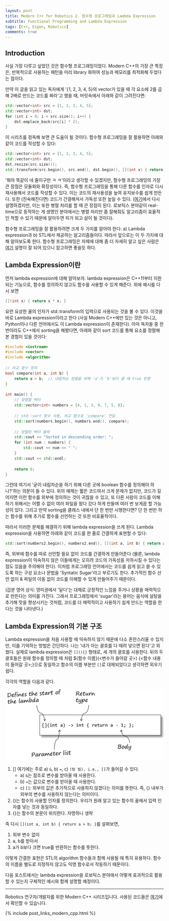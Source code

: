 ```yaml
---
layout: post
title: Modern C++ for Robotics 2. 함수형 프로그래밍과 Lambda Expression
subtitle: Functional Programming and Lambda Expression
tags: [C++, Eigen, Robotics]
comments: true
---
```


## Introduction 

사실 가장 다루고 싶었던 것은 함수형 프로그래밍이었다. 
Modern C++의 가장 큰 특징은, 반복적으로 사용하는 패턴을 미리 library 화하여 성능과 메모리를 최적화해 두었다는 점이다.

만약 이 글을 읽고 있는 독자에게 '{1, 2, 3, 4, 5}의 vector가 있을 때 각 요소에 2를 곱해 2배로 만드는 코드를 짜라'고 했을 때, 머릿속에서 아래와 같이 그려진다면:

```cpp
std::vector<int> src = {1, 2, 3, 4, 5};
std::vector<int> dst;
for (int i = 0; i < src.size(); i++) {
    dst.emplace_back(src[i] * 2);
}
```

이 시리즈를 정독해 보면 큰 도움이 될 것이다. 함수형 프로그래밍을 잘 활용하면 아래와 같이 코드를 작성할 수 있다:

```cpp
std::vector<int> src = {1, 2, 3, 4, 5};
std::vector<int> dst;
dst.resize(src.size());
std::transform(src.begin(), src.end(), dst.begin(), [](int x) { return x * x; });
```

'뭐야 똑같이 네 줄이구만 ㅋ ㅋ'이라고 생각할 수 있겠지만, 함수형 프로그래밍의 가장 큰 장점은 모듈화와 확장성이다. 즉, 함수형 프로그래밍을 통해 다른 함수를 인자로 다시 재사용해서 코드를 작성할 수 있다. 
이는 코드의 재사용성을 높여 유지보수를 쉽게 만든다. 또한 (친숙해진다면) 코드가 간결해져서 가독성 또한 높일 수 있다.
([여기](https://limhyungtae.github.io/2024-01-01-Modern-C++-for-Robotics-4.-std-for_each()-%EC%89%AC%EC%9A%B4-%EC%84%A4%EB%AA%85-&-%EC%98%88%EC%A0%9C/)에서 다시 설명하겠지만, 이는 또한 병렬 처리를 할 때 큰 장점이 된다. 
로보틱스 분야같이 real-time으로 동작하는 게 생명인 분야에서는 병렬 처리만 좀 잘해줘도 알고리즘이 효율적인 척할 수 있기 때문에 알아두면 피가 되고 살이 될 것이다).

함수형 프로그래밍을 잘 활용하려면 크게 두 가지를 알아야 한다: a) Lambda expression과 b) STL에서 제공하는 알고리즘들이다.
따라서 앞으로는 이 두 가지에 대해 알아보도록 한다.
함수형 프로그래밍은 자체에 대해 좀 더 자세히 알고 싶은 사람은 [여기](https://mangkyu.tistory.com/111) 설명이 잘 되어 있으니 참고하면 좋을듯 하다.

## Lambda Expression이란 

먼저 lambda expression에 대해 알아보자. lambda expression은 C++11부터 지원되는 기능으로, 함수를 정의하지 않고도 함수를 사용할 수 있게 해준다. 위에 예시를 다시 보면

```cpp
[](int x) { return x * x; }
```

요런 요상한 꼴의 인자가 std::transform의 입력으로 사용되는 것을 볼 수 있다. 
이것을 바로 Lambda expression이라고 한다 (사실 Modern C++에만 있는 것은 아니고, Python이나 다른 언어에서도 이 Lambda expression이 존재한다).
아마 독자들 중 한 번이라도 C++에서 sorting을 해봤다면, 아래와 같이 sort 코드를 통해 요소를 정렬해본 경험이 있을 것이다:

```cpp
#include <iostream>
#include <vector>
#include <algorithm>

// 비교 함수 정의
bool compare(int a, int b) {
    return a > b;  // 내림차순 정렬을 위해 'a'가 'b'보다 클 때 true 반환
}

int main() {
    // 정렬할 벡터
    std::vector<int> numbers = {4, 1, 3, 9, 7, 5, 8};

    // std::sort 함수 사용, 비교 함수로 'compare' 전달
    std::sort(numbers.begin(), numbers.end(), compare);

    // 정렬된 벡터 출력
    std::cout << "Sorted in descending order: ";
    for (int num : numbers) {
        std::cout << num << " ";
    }
    std::cout << std::endl;

    return 0;
}
```

그런데 여기서 '굳이 내림차순을 하기 위해 다른 곳에 boolean 함수를 정의해야 하나?'하는 의문이 들 수 있다. 
위의 예제는 짧은 코드여서 크게 문제가 없지만, 코드가 길어지면 이런 함수를 외부에 정의하는 것이 귀찮을 수 있고,
또 다른 사람이 코드를 이해하기 위해서는 어쩔 수 없이 여러 파일을 왔다 갔다 하게 만들며 여러 번 보게끔 할 가능성이 있다.
그리고 만약 sorting을 클래스 내에서 단 한 번만 시행한다면? 단 한 번만 하는 함수를 위해 추가로 함수를 선언하는 것 또한 비효율적이다.

따라서 이러한 문제를 해결하기 위해 lambda expression을 쓰게 된다.
Lambda expression을 사용하면 아래와 같이 코드를 한 줄로 간결하게 표현할 수 있다:

```cpp
std::sort(numbers2.begin(), numbers2.end(), [](int a, int b) { return a > b; });
```

즉, 외부에 함수를 따로 선언할 필요 없이 코드를 간결하게 만들어준다 (물론, lambda expression이 익숙하지 않은 이들에게는 오히려 코드의 가독성을 저하시킬 수 있다는 점도 있음을 주의해야 한다).
이처럼 프로그래밍 언어에서는 코드를 쉽게 읽고 쓸 수 있도록 하는 구성 요소나 문법을 'Syntatic Sugar'라고 부르기도 한다. 
추가적인 함수 선언 없이 & 파일의 이동 없이 코드를 이해할 수 있게 만들어주기 때문이다. 

(갑분 영어 상식: 영미권에서 '달다'는 대체로 긍정적인 느낌을 주거나 상황을 매력적으로 만든다는 의미를 가진다. 그래서 프로그래밍에서 'sugar'라는 용어는 음식에 설탕을 추가해 맛을 향상시키는 것처럼, 코드를 더 매력적이고 사용하기 쉽게 만드는 역할을 한다는 것을 나타낸다.)

## Lambda Expression의 기본 구조

Lambda expression을 처음 사용할 때 익숙하지 않기 때문에 다소 혼란스러울 수 있지만, 이를 기억하는 방법은 간단하다. 
나는 '내가 아는 괄호를 다 때려 넣으면 된다'고 외웠다. 
실제로 lambda expression은 `[](){}` 형태로, 세 개의 괄호를 사용한다. 
뒤의 두 괄호들은 원래 함수를 정의할 때 처럼 ${함수 이름}(<변수가 들어갈 곳>) {<함수 내용이 들어갈 곳>;}으로 동일하고 함수의 이름 부분만 `[]`로 대체되었다고 생각하면 외우기 쉽다.

각각의 역할을 다음과 같다.

![lambda](..//img/lambda_expression.png)

1. \[\] 여기에는 주로 a) `&`, b) `=`, c) `(텅 빔), i.e., []`가 들어갈 수 있다. 
    - a) `&`는 참조로 변수를 받아올 때 사용한다. 
    - b) `=`는 값으로 변수를 받아올 때 사용한다. 
    - c) `[]`: 외부의 값은 추가적으로 사용하지 않겠다는 의미를 뜻한다. 즉, {} 내부가 외부의 변수를 사용하지 않는다는 의미이다. 
2. ()는 함수의 사용할 인자를 정의한다. 우리가 원래 알고 있는 함수의 꼴에서 입력 인자를 넣는 것과 동일하다. 
3. {}는 함수의 본문이 위치한다. 자명하니 생략

즉 다시 `[](int a, int b) { return a > b; }`를 살펴보면, 
1) 외부 변수 없이 
2) a, b를 받아서
3) a가 b보다 크면 true를 반환하는 함수를 뜻한다.

이렇게 간결한 표현은 STL의 algorithm 함수들과 함께 사용될 때 특히 유용하다. 함수의 이름을 별도로 지정하지 않고도 익명 함수로서 작동하기 때문이다.

다음 포스트에서는 lambda expression을 로보틱스 분야에서 어떻게 효과적으로 활용할 수 있는지 구체적인 예시와 함께 설명할 예정이다.

---

Robotics 연구자/개발자를 위한 Modern C++ 시리즈입니다.
사용된 코드들은 [여기](https://github.com/LimHyungTae/moderncpp_study)에서 확인할 수 있습니다.

{% include post_links_modern_cpp.html %}
